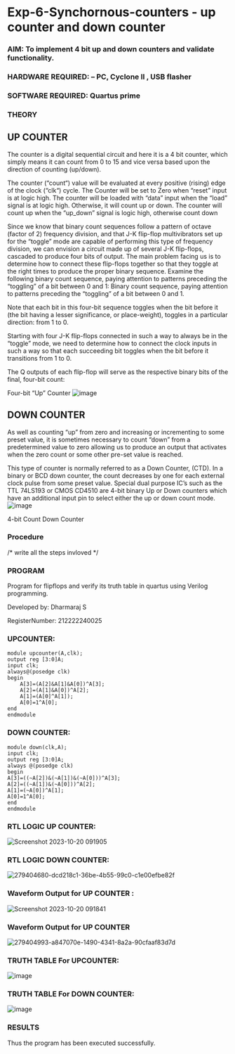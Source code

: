 # Exp-6-Synchornous-counters - up counter and down counter 
### AIM: To implement 4 bit up and down counters and validate  functionality.
### HARDWARE REQUIRED:  – PC, Cyclone II , USB flasher
### SOFTWARE REQUIRED:   Quartus prime
### THEORY 

## UP COUNTER 
The counter is a digital sequential circuit and here it is a 4 bit counter, which simply means it can count from 0 to 15 and vice versa based upon the direction of counting (up/down). 

The counter (“count“) value will be evaluated at every positive (rising) edge of the clock (“clk“) cycle.
The Counter will be set to Zero when “reset” input is at logic high.
The counter will be loaded with “data” input when the “load” signal is at logic high. Otherwise, it will count up or down.
The counter will count up when the “up_down” signal is logic high, otherwise count down

Since we know that binary count sequences follow a pattern of octave (factor of 2) frequency division, and that J-K flip-flop multivibrators set up for the “toggle” mode are capable of performing this type of frequency division, we can envision a circuit made up of several J-K flip-flops, cascaded to produce four bits of output.
The main problem facing us is to determine how to connect these flip-flops together so that they toggle at the right times to produce the proper binary sequence.
Examine the following binary count sequence, paying attention to patterns preceding the “toggling” of a bit between 0 and 1:
Binary count sequence, paying attention to patterns preceding the “toggling” of a bit between 0 and 1.

Note that each bit in this four-bit sequence toggles when the bit before it (the bit having a lesser significance, or place-weight), toggles in a particular direction: from 1 to 0.



 
 

Starting with four J-K flip-flops connected in such a way to always be in the “toggle” mode, we need to determine how to connect the clock inputs in such a way so that each succeeding bit toggles when the bit before it transitions from 1 to 0.

The Q outputs of each flip-flop will serve as the respective binary bits of the final, four-bit count:

 
 

Four-bit “Up” Counter
![image](https://user-images.githubusercontent.com/36288975/169644758-b2f4339d-9532-40c5-af40-8f4f8c942e2c.png)



## DOWN COUNTER 

As well as counting “up” from zero and increasing or incrementing to some preset value, it is sometimes necessary to count “down” from a predetermined value to zero allowing us to produce an output that activates when the zero count or some other pre-set value is reached.

This type of counter is normally referred to as a Down Counter, (CTD). In a binary or BCD down counter, the count decreases by one for each external clock pulse from some preset value. Special dual purpose IC’s such as the TTL 74LS193 or CMOS CD4510 are 4-bit binary Up or Down counters which have an additional input pin to select either the up or down count mode.
![image](https://user-images.githubusercontent.com/36288975/169644844-1a14e123-7228-4ed8-81a9-eb937dff4ac8.png)


4-bit Count Down Counter
### Procedure
/* write all the steps invloved */



### PROGRAM 
Program for flipflops  and verify its truth table in quartus using Verilog programming.

Developed by: Dharmaraj S

RegisterNumber: 212222240025

### UPCOUNTER:
```
module upcounter(A,clk);
output reg [3:0]A;
input clk;
always@(posedge clk)
begin
	A[3]=(A[2]&A[1]&A[0])^A[3];
	A[2]=(A[1]&A[0])^A[2];
	A[1]=(A[0]^A[1]);
	A[0]=1^A[0];
end
endmodule
```
### DOWN COUNTER:
```
module down(clk,A);
input clk;
output reg [3:0]A;
always @(posedge clk)
begin
A[3]=((~A[2])&(~A[1])&(~A[0]))^A[3];
A[2]=((~A[1])&(~A[0]))^A[2];
A[1]=(~A[0])^A[1];
A[0]=1^A[0];
end
endmodule
```
### RTL LOGIC UP COUNTER:
![Screenshot 2023-10-20 091905](https://github.com/Sabariakash22009103/Exp-7-Synchornous-counters-/assets/119390227/74d2d94d-b1aa-43ee-88ee-1b8dd244acc8)

### RTL LOGIC DOWN COUNTER:  
![279404680-dcd218c1-36be-4b55-99c0-c1e00efbe82f](https://github.com/Sabariakash22009103/Exp-7-Synchornous-counters-/assets/119390227/0161199c-acdc-41e4-91c2-57ea18a764be)

### Waveform Output for UP COUNTER :
![Screenshot 2023-10-20 091841](https://github.com/Sabariakash22009103/Exp-7-Synchornous-counters-/assets/119390227/74b15ad8-252f-475f-8211-8199b25d48f3)
### Waveform Output for UP COUNTER
![279404993-a847070e-1490-4341-8a2a-90cfaaf83d7d](https://github.com/Sabariakash22009103/Exp-7-Synchornous-counters-/assets/119390227/f3d2c0f8-dae4-43c2-9336-1d376dee2a8d)

### TRUTH TABLE For UPCOUNTER:
![image](https://github.com/Sabariakash22009103/Exp-7-Synchornous-counters-/assets/119390227/2fe67778-3cf1-4586-be32-fb59f3179daa)
### TRUTH TABLE For DOWN COUNTER:
![image](https://github.com/Sabariakash22009103/Exp-7-Synchornous-counters-/assets/119390227/6bf959e4-6983-4c9d-984e-7addc66a9fc7)

### RESULTS 
Thus the program has been executed successfully.
